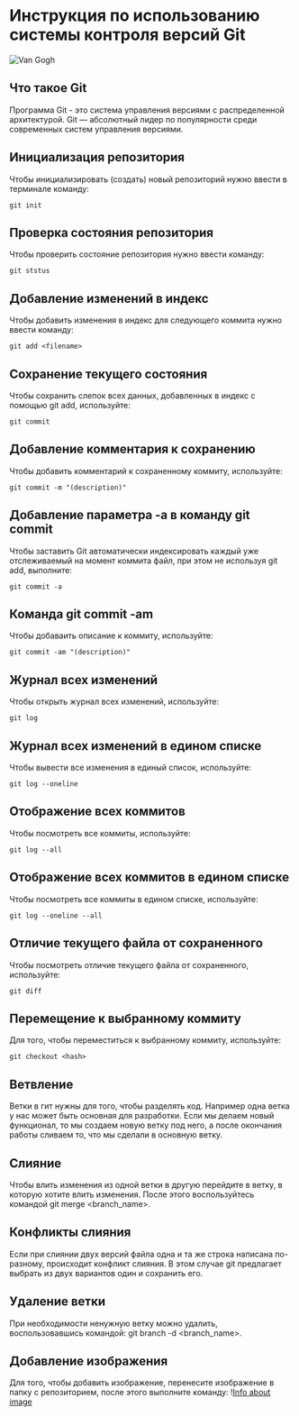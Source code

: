 # **Инструкция по использованию системы контроля версий Git**

![Van Gogh](Autoportrait_de_Vincent_van_Gogh.jpg)

## Что такое Git

Программа Git - это система управления версиями с распределенной архитектурой. Git — абсолютный лидер по популярности среди современных систем управления версиями.

## Инициализация репозитория 

Чтобы инициализировать (создать) новый репозиторий нужно ввести в терминале команду: 

    git init 

## Проверка состояния репозитория

Чтобы проверить состояние репозитория нужно ввести команду: 

    git ststus

## Добавление изменений в индекс 

Чтобы добавить изменения в индекс для следующего коммита нужно ввести команду:

    git add <filename>

## Сохранение текущего состояния

Чтобы сохранить слепок всех данных, добавленных в индекс с помощью git add, используйте:
    
    git commit

## Добавление комментария к сохранению

Чтобы добавить комментарий к сохраненному коммиту, используйте:

    git commit -m "(description)"

## Добавление параметра -a в команду git commit

Чтобы заставить Git автоматически индексировать каждый уже отслеживаемый на момент коммита файл, при этом не используя git add, выполните:

    git commit -a

## Команда git commit -am

Чтобы добаваить описание к коммиту, используйте: 

    git commit -am "(description)"

## Журнал всех изменений 

Чтобы открыть журнал всех изменений, используйте:

    git log

## Журнал всех изменений в едином списке

Чтобы вывести все изменения в единый список, используйте:

    git log --oneline

## Отображение всех коммитов

Чтобы посмотреть все коммиты, используйте:

    git log --all

## Отображение всех коммитов в едином списке

Чтобы посмотреть все коммиты в едином списке, используйте:

    git log --oneline --all

## Отличие текущего файла от сохраненного

Чтобы посмотреть отличие текущего файла от сохраненного, используйте:

    git diff

## Перемещение к выбранному коммиту

Для того, чтобы переместиться к выбранному коммиту, используйте:

    git checkout <hash>

## Ветвление

Ветки в гит нужны для того, чтобы разделять код. Например одна ветка у нас может быть основная для разработки. Если мы делаем новый функционал, то мы создаем новую ветку под него, а после окончания работы сливаем то, что мы сделали в основную ветку.

## Слияние

Чтобы влить изменения из одной ветки в другую перейдите в ветку, в которую хотите влить изменения. После этого воспользуйтесь командой git merge <branch_name>.

## Конфликты слияния

Если при слиянии двух версий файла одна и та же строка написана по-разному, происходит конфликт слияния. В этом случае git предлагает выбрать из двух вариантов один и сохранить его.

## Удаление ветки

При необходимости ненужную ветку можно удалить, воспользовавшись командой: git branch -d <branch_name>.

## Добавление изображения

Для того, чтобы добавить изображение, перенесите изображение в папку с репозиторием, после этого выполните команду: \![Info about image](Name_image)